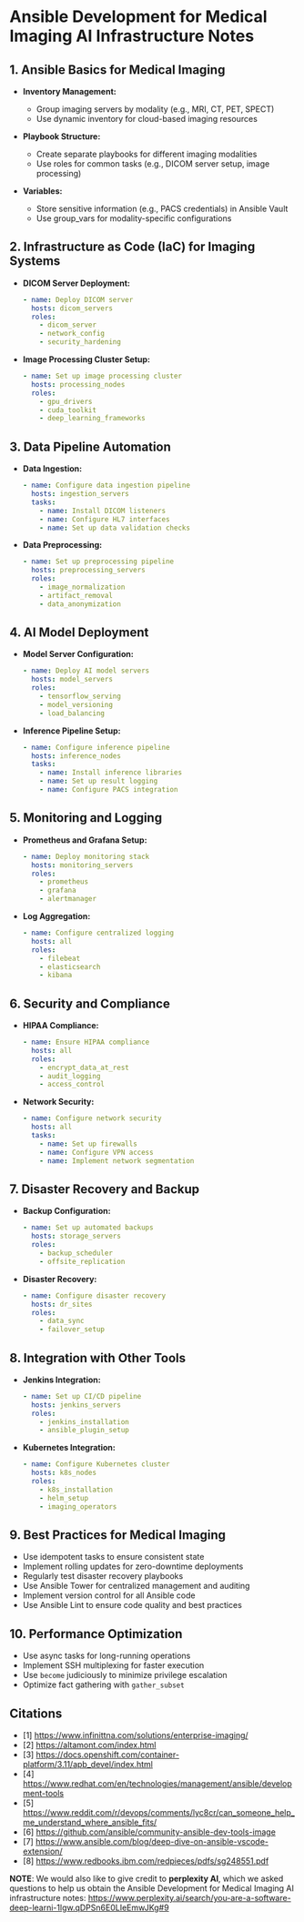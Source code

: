 # Ansible Development for Medical Imaging AI Infrastructure Notes

## 1. Ansible Basics for Medical Imaging

- **Inventory Management:**

  - Group imaging servers by modality (e.g., MRI, CT, PET, SPECT)
  - Use dynamic inventory for cloud-based imaging resources

- **Playbook Structure:**

  - Create separate playbooks for different imaging modalities
  - Use roles for common tasks (e.g., DICOM server setup, image processing)

- **Variables:**

  - Store sensitive information (e.g., PACS credentials) in Ansible Vault
  - Use group_vars for modality-specific configurations

## 2. Infrastructure as Code (IaC) for Imaging Systems

- **DICOM Server Deployment:**

  ```yaml
  - name: Deploy DICOM server
    hosts: dicom_servers
    roles:
      - dicom_server
      - network_config
      - security_hardening
  ```

- **Image Processing Cluster Setup:**

  ```yaml
  - name: Set up image processing cluster
    hosts: processing_nodes
    roles:
      - gpu_drivers
      - cuda_toolkit
      - deep_learning_frameworks
  ```

## 3. Data Pipeline Automation

- **Data Ingestion:**

  ```yaml
  - name: Configure data ingestion pipeline
    hosts: ingestion_servers
    tasks:
      - name: Install DICOM listeners
      - name: Configure HL7 interfaces
      - name: Set up data validation checks
  ```

- **Data Preprocessing:**

  ```yaml
  - name: Set up preprocessing pipeline
    hosts: preprocessing_servers
    roles:
      - image_normalization
      - artifact_removal
      - data_anonymization
  ```

## 4. AI Model Deployment

- **Model Server Configuration:**

  ```yaml
  - name: Deploy AI model servers
    hosts: model_servers
    roles:
      - tensorflow_serving
      - model_versioning
      - load_balancing
  ```

- **Inference Pipeline Setup:**

  ```yaml
  - name: Configure inference pipeline
    hosts: inference_nodes
    tasks:
      - name: Install inference libraries
      - name: Set up result logging
      - name: Configure PACS integration
  ```

## 5. Monitoring and Logging

- **Prometheus and Grafana Setup:**

  ```yaml
  - name: Deploy monitoring stack
    hosts: monitoring_servers
    roles:
      - prometheus
      - grafana
      - alertmanager
  ```

- **Log Aggregation:**

  ```yaml
  - name: Configure centralized logging
    hosts: all
    roles:
      - filebeat
      - elasticsearch
      - kibana
  ```

## 6. Security and Compliance

- **HIPAA Compliance:**

  ```yaml
  - name: Ensure HIPAA compliance
    hosts: all
    roles:
      - encrypt_data_at_rest
      - audit_logging
      - access_control
  ```

- **Network Security:**

  ```yaml
  - name: Configure network security
    hosts: all
    tasks:
      - name: Set up firewalls
      - name: Configure VPN access
      - name: Implement network segmentation
  ```

## 7. Disaster Recovery and Backup

- **Backup Configuration:**

  ```yaml
  - name: Set up automated backups
    hosts: storage_servers
    roles:
      - backup_scheduler
      - offsite_replication
  ```

- **Disaster Recovery:**

  ```yaml
  - name: Configure disaster recovery
    hosts: dr_sites
    roles:
      - data_sync
      - failover_setup
  ```

## 8. Integration with Other Tools

- **Jenkins Integration:**

  ```yaml
  - name: Set up CI/CD pipeline
    hosts: jenkins_servers
    roles:
      - jenkins_installation
      - ansible_plugin_setup
  ```

- **Kubernetes Integration:**

  ```yaml
  - name: Configure Kubernetes cluster
    hosts: k8s_nodes
    roles:
      - k8s_installation
      - helm_setup
      - imaging_operators
  ```

## 9. Best Practices for Medical Imaging

- Use idempotent tasks to ensure consistent state
- Implement rolling updates for zero-downtime deployments
- Regularly test disaster recovery playbooks
- Use Ansible Tower for centralized management and auditing
- Implement version control for all Ansible code
- Use Ansible Lint to ensure code quality and best practices

## 10. Performance Optimization

- Use async tasks for long-running operations
- Implement SSH multiplexing for faster execution
- Use `become` judiciously to minimize privilege escalation
- Optimize fact gathering with `gather_subset`

## Citations

- [1] https://www.infinittna.com/solutions/enterprise-imaging/
- [2] https://altamont.com/index.html
- [3] https://docs.openshift.com/container-platform/3.11/apb_devel/index.html
- [4] https://www.redhat.com/en/technologies/management/ansible/development-tools
- [5] https://www.reddit.com/r/devops/comments/lyc8cr/can_someone_help_me_understand_where_ansible_fits/
- [6] https://github.com/ansible/community-ansible-dev-tools-image
- [7] https://www.ansible.com/blog/deep-dive-on-ansible-vscode-extension/
- [8] https://www.redbooks.ibm.com/redpieces/pdfs/sg248551.pdf

**NOTE**: We would also like to give credit to **perplexity AI**, which we asked questions to help us obtain the Ansible Development for Medical Imaging AI infrastructure notes: https://www.perplexity.ai/search/you-are-a-software-deep-learni-1lgw.qDPSn6E0LIeEmwJKg#9
